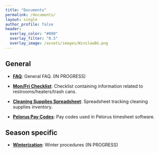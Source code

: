 ```yaml
---
title: "Documents"
permalink: /documents/
layout: single
author_profile: false
header:
  overlay_color: "#000"
  overlay_filter: "0.5"
  overlay_image: /assets/images/WinslowBG.png
---
```


## General

- [**FAQ**](https://docs.google.com/document/d/1WQn1MhEElBAsPRiTvoqzHW9Hb4SEJn7OHpQrL-lO5GM/edit?usp=sharing): 
General FAQ. (IN PROGRESS)

- [**Mon/Fri Checklist**](https://docs.google.com/document/d/1VEJKcPPlFVRpYfGwa89Fi5r7XUITUCdvgqoi9MoexGo/edit?usp=sharing): 
Checklist containing information related to restrooms/heaters/trash cans.

- [**Cleaning Supplies Spreadsheet**](https://docs.google.com/spreadsheets/d/1gFGdylDaDNQE6HP6w2ww-EU1rYSM1iLnvY0Q5F9JOTg/edit?usp=sharing): 
Spreadsheet tracking cleaning supplies inventory.

- [**Pelorus Pay Codes**](https://docs.google.com/document/d/1nEc45OU00XwuSgsj3Xs1iVmVRD6vlMXAe5awJGjhVEE/edit?usp=sharing): 
Pay codes used in Pelorus timesheet software.

## Season specific

- [**Winterization**](https://docs.google.com/document/d/104t27aFq7nCpd2Oi5ZAhrpZ5l9CJsmi4FY9BRKZcZOk/edit?usp=sharing): 
Winter procedures (IN PROGRESS)